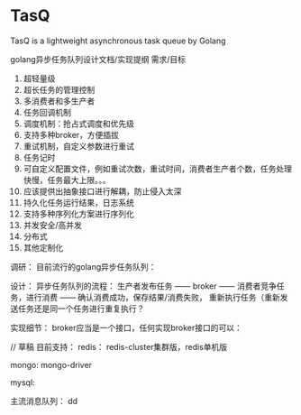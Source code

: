 # TasQ
TasQ is a lightweight asynchronous task queue by Golang

golang异步任务队列设计文档/实现提纲
需求/目标
1. 超轻量级
2. 超长任务的管理控制
2. 多消费者和多生产者
3. 任务回调机制
4. 调度机制：抢占式调度和优先级
5. 支持多种broker，方便插拔
6. 重试机制，自定义参数进行重试
7. 任务记时
8. 可自定义配置文件，例如重试次数，重试时间，消费者生产者个数，任务处理快慢，任务最大上限。。。
9. 应该提供出抽象接口进行解耦，防止侵入太深
10. 持久化任务运行结果，日志系统
11. 支持多种序列化方案进行序列化
12. 并发安全/高并发
13. 分布式
14. 其他定制化

调研：
目前流行的golang异步任务队列：

设计：
异步任务队列的流程：
生产者发布任务 —— broker —— 消费者竞争任务，进行消费 —— 确认消费成功，保存结果/消费失败， 重新执行任务（重新发送任务还是同一个任务进行重复执行？

实现细节：
broker应当是一个接口，任何实现broker接口的可以：

// 草稿
目前支持：
redis：
redis-cluster集群版，redis单机版

mongo:
mongo-driver

mysql:

主流消息队列：
dd


